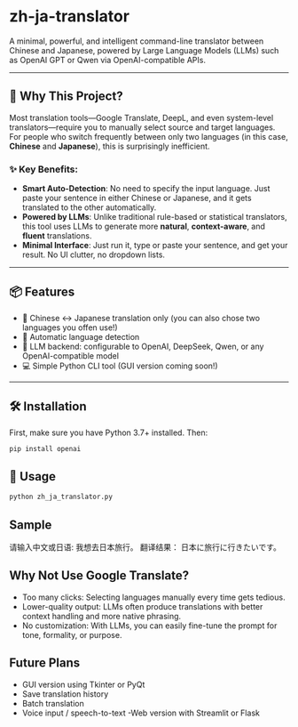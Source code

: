 # zh-ja-translator

A minimal, powerful, and intelligent command-line translator between Chinese and Japanese, powered by Large Language Models (LLMs) such as OpenAI GPT or Qwen via OpenAI-compatible APIs.

---

## 🌟 Why This Project?

Most translation tools—Google Translate, DeepL, and even system-level translators—require you to manually select source and target languages. For people who switch frequently between only two languages (in this case, **Chinese** and **Japanese**), this is surprisingly inefficient.

### ✨ Key Benefits:
- **Smart Auto-Detection**: No need to specify the input language. Just paste your sentence in either Chinese or Japanese, and it gets translated to the other automatically.
- **Powered by LLMs**: Unlike traditional rule-based or statistical translators, this tool uses LLMs to generate more **natural**, **context-aware**, and **fluent** translations.
- **Minimal Interface**: Just run it, type or paste your sentence, and get your result. No UI clutter, no dropdown lists.

---

## 📦 Features

- 🔁 Chinese ↔ Japanese translation only (you can also chose two languages you offen use!)
- 🧠 Automatic language detection
- 🚀 LLM backend: configurable to OpenAI, DeepSeek, Qwen, or any OpenAI-compatible model
- 💻 Simple Python CLI tool (GUI version coming soon!)

---

## 🛠️ Installation

First, make sure you have Python 3.7+ installed. Then:

```bash
pip install openai
```


## 🚀 Usage

```bash
python zh_ja_translator.py
```

## Sample
请输入中文或日语:
我想去日本旅行。
翻译结果：
日本に旅行に行きたいです。


## Why Not Use Google Translate?
- Too many clicks: Selecting languages manually every time gets tedious.
- Lower-quality output: LLMs often produce translations with better context handling and more native phrasing.
- No customization: With LLMs, you can easily fine-tune the prompt for tone, formality, or purpose.

## Future Plans
- GUI version using Tkinter or PyQt
- Save translation history
- Batch translation
- Voice input / speech-to-text
-Web version with Streamlit or Flask


